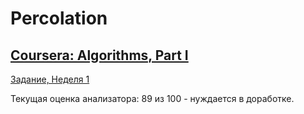 # Percolation
## [Coursera: Algorithms, Part I](https://www.coursera.org/learn/algorithms-part1)

[Задание, Неделя 1](https://coursera.cs.princeton.edu/algs4/assignments/percolation/specification.php)

Текущая оценка анализатора: 89 из 100 - нуждается в доработке.
